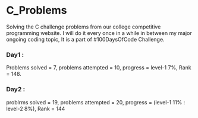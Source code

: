 # C_Problems
Solving the C challenge problems from our college competitive programming website. I will do it every once in a while in between my major ongoing coding topic, It is a part of #100DaysOfCode Challenge.<br>

### Day1 : 
Problems solved = 7, problems attempted = 10, progress = level-1 7%, Rank = 148.<br>

### Day2 :
problrms solved = 19, problems attempted = 20, progress = (level-1 11% : level-2 8%), Rank = 144<br>
